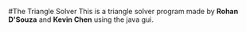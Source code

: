 #The Triangle Solver
This is a triangle solver program made by **Rohan D'Souza** and **Kevin Chen** using the java gui.
